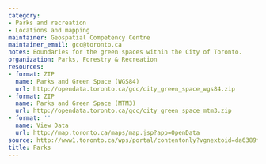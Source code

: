 ```yaml
---
category:
- Parks and recreation
- Locations and mapping
maintainer: Geospatial Competency Centre
maintainer_email: gcc@toronto.ca
notes: Boundaries for the green spaces within the City of Toronto.
organization: Parks, Forestry & Recreation
resources:
- format: ZIP
  name: Parks and Green Space (WGS84)
  url: http://opendata.toronto.ca/gcc/city_green_space_wgs84.zip
- format: ZIP
  name: Parks and Green Space (MTM3)
  url: http://opendata.toronto.ca/gcc/city_green_space_mtm3.zip
- format: ''
  name: View Data
  url: http://map.toronto.ca/maps/map.jsp?app=OpenData
source: http://www1.toronto.ca/wps/portal/contentonly?vgnextoid=da6389fe9c18b210VgnVCM1000003dd60f89RCRD&vgnextchannel=1a66e03bb8d1e310VgnVCM10000071d60f89RCRD
title: Parks
---
```

